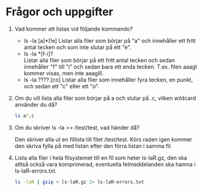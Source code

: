 # Frågor och uppgifter #

1.	Vad kommer att listas vid följande kommando?
	*	ls -la [a]*[!e]
	Listar alla filer som börjar på "a" och innehåller ett fritt antal tecken och som inte slutar på ett "e".
	*	ls -la *[f-i]?	
	Listar alla filer som börjar på ett fritt antal tecken och sedan innehåller "f" till "i" och sedan bara ett enda tecken. T.ex. filen aaagl kommer visas, men inte aaaglll.
	*	ls -la ????.[co]
	Listar alla filer som innehåller fyra tecken, en punkt, och sedan ett "c" eller ett "o".

2.	Om du vill lista alla filer som börjar på a och slutar på .c, vilken wildcard använder du då?
	```bash
	ls a*.c
	```

3.	Om du skriver ls -la >> /test/test, vad händer då?

	Den skriver alla ut en fillista till filet /test/test. Körs raden igen kommer den skriva fylla på med listan efter den förra listan i samma fil.

4.	Lista alla filer i hela filsystemet till en fil som heter ls-laR.gz, den ska alltså också vara komprimerad, eventuella felmeddelanden ska hamna i ls-laR-errors.txt.
	```bash
	ls -laR | gzip > ls-laR.gz 2> ls-laR-errors.txt		
	```
